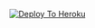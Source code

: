 [![Deploy To Heroku](https://www.herokucdn.com/deploy/button.svg)](https://dashboard.heroku.com/new?template=https://github.com/theSwapnilSaste/Leak-Txt-Uploader-Working.git)
